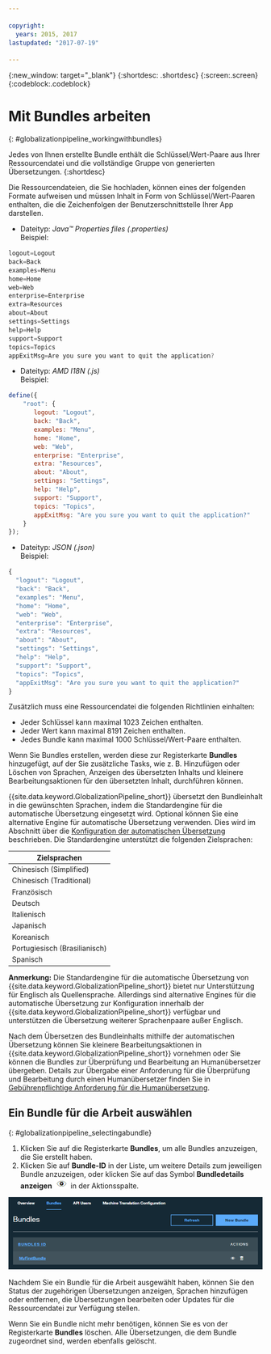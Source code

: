 ```yaml
---

copyright:
  years: 2015, 2017
lastupdated: "2017-07-19"

---
```


{:new_window: target="_blank"}
{:shortdesc: .shortdesc}
{:screen:.screen}
{:codeblock:.codeblock}


# Mit Bundles arbeiten
{: #globalizationpipeline_workingwithbundles}

Jedes von Ihnen erstellte Bundle enthält die Schlüssel/Wert-Paare aus Ihrer Ressourcendatei und die vollständige Gruppe von generierten Übersetzungen.
{:shortdesc}

Die Ressourcendateien, die Sie hochladen, können eines der folgenden Formate aufweisen und müssen Inhalt in Form von Schlüssel/Wert-Paaren enthalten, die die Zeichenfolgen der Benutzerschnittstelle Ihrer App darstellen.


* Dateityp: *Java™ Properties files (.properties)*<br>
Beispiel:
```js
logout=Logout
back=Back
examples=Menu
home=Home
web=Web
enterprise=Enterprise
extra=Resources
about=About
settings=Settings
help=Help
support=Support
topics=Topics
appExitMsg=Are you sure you want to quit the application?
```
* Dateityp: *AMD I18N (.js)*<br>
Beispiel:
```js
define({
    "root": {
       logout: "Logout",
       back: "Back",
       examples: "Menu",
       home: "Home",
       web: "Web",
       enterprise: "Enterprise",
       extra: "Resources",
       about: "About",
       settings: "Settings",
       help: "Help",
       support: "Support",
       topics: "Topics",
       appExitMsg: "Are you sure you want to quit the application?"
    }
});
``` 
* Dateityp: *JSON (.json)*<br>
Beispiel:
```js
{
  "logout": "Logout",
  "back": "Back",
  "examples": "Menu",
  "home": "Home",
  "web": "Web",
  "enterprise": "Enterprise",
  "extra": "Resources",
  "about": "About",
  "settings": "Settings",
  "help": "Help",
  "support": "Support",
  "topics": "Topics",
  "appExitMsg": "Are you sure you want to quit the application?"
}
``` 

Zusätzlich muss eine Ressourcendatei die folgenden Richtlinien einhalten:
* Jeder Schlüssel kann maximal 1023 Zeichen enthalten.
* Jeder Wert kann maximal 8191 Zeichen enthalten.
* Jedes Bundle kann maximal 1000 Schlüssel/Wert-Paare enthalten.

Wenn Sie Bundles erstellen, werden diese zur Registerkarte **Bundles** hinzugefügt, auf der Sie zusätzliche Tasks, wie z. B. Hinzufügen oder Löschen von Sprachen, Anzeigen des übersetzten Inhalts und kleinere Bearbeitungsaktionen für den übersetzten Inhalt, durchführen können. 

{{site.data.keyword.GlobalizationPipeline_short}} übersetzt den Bundleinhalt in die gewünschten Sprachen, indem die Standardengine für die automatische Übersetzung eingesetzt wird. Optional können Sie eine alternative Engine für automatische Übersetzung verwenden. Dies wird im Abschnitt über die [Konfiguration der automatischen Übersetzung](managetranslations.html#machineconfig) beschrieben. Die Standardengine unterstützt die folgenden Zielsprachen:

<table>
<thead>
<tr>
<th>Zielsprachen</th>
</tr>
</thead>
<tbody>
<tr>
<td>Chinesisch (Simplified)</td>
</tr>
<tr>
<td>Chinesisch (Traditional)</td>
</tr>
<tr>
<td>Französisch</td>
</tr>
<tr>
<td>Deutsch</td>
</tr>
<tr>
<td>Italienisch</td>
</tr>
<tr>
<td>Japanisch</td>
</tr>
<tr>
<td>Koreanisch</td>
</tr>
<tr>
<td>Portugiesisch (Brasilianisch)</td>
</tr>
<tr>
<td>Spanisch</td>
</tr>
</tbody>
</table>

**Anmerkung:** Die Standardengine für die automatische Übersetzung von {{site.data.keyword.GlobalizationPipeline_short}} bietet nur Unterstützung für Englisch als Quellensprache. Allerdings sind alternative Engines für die automatische Übersetzung zur Konfiguration innerhalb der {{site.data.keyword.GlobalizationPipeline_short}} verfügbar und unterstützen die Übersetzung weiterer Sprachenpaare außer Englisch.

Nach dem Übersetzen des Bundleinhalts mithilfe der automatischen Übersetzung können Sie kleinere Bearbeitungsaktionen in {{site.data.keyword.GlobalizationPipeline_short}} vornehmen oder Sie können die Bundles zur Überprüfung und Bearbeitung an Humanübersetzer übergeben. Details zur Übergabe einer Anforderung für die Überprüfung und Bearbeitung durch einen Humanübersetzer finden Sie in [Gebührenpflichtige Anforderung für die Humanübersetzung](managetranslations.html#humantranslation). 




## Ein Bundle für die Arbeit auswählen
{: #globalizationpipeline_selectingabundle}

1. Klicken Sie auf die Registerkarte **Bundles**, um alle Bundles anzuzeigen, die Sie erstellt haben.
2. Klicken Sie auf **Bundle-ID** in der Liste, um weitere Details zum jeweiligen Bundle anzuzeigen, oder klicken Sie auf das Symbol **Bundledetails anzeigen** ![Mit dem Symbol zur Anzeige der Bundledetails kann ein Bundle geöffnet und die zugehörige Übersetzung bearbeitet werden](images/viewProjectDetailIcon.png) in der Aktionsspalte.

![Über die Registerkarte für Bundles können alle verfügbaren Bundles angezeigt werden.](images/translationBundles.png)

Nachdem Sie ein Bundle für die Arbeit ausgewählt haben, können Sie den Status der zugehörigen Übersetzungen anzeigen, Sprachen hinzufügen oder entfernen, die Übersetzungen bearbeiten oder Updates für die Ressourcendatei zur Verfügung stellen.

Wenn Sie ein Bundle nicht mehr benötigen, können Sie es von der Registerkarte **Bundles** löschen. Alle Übersetzungen, die dem Bundle zugeordnet sind, werden ebenfalls gelöscht.


